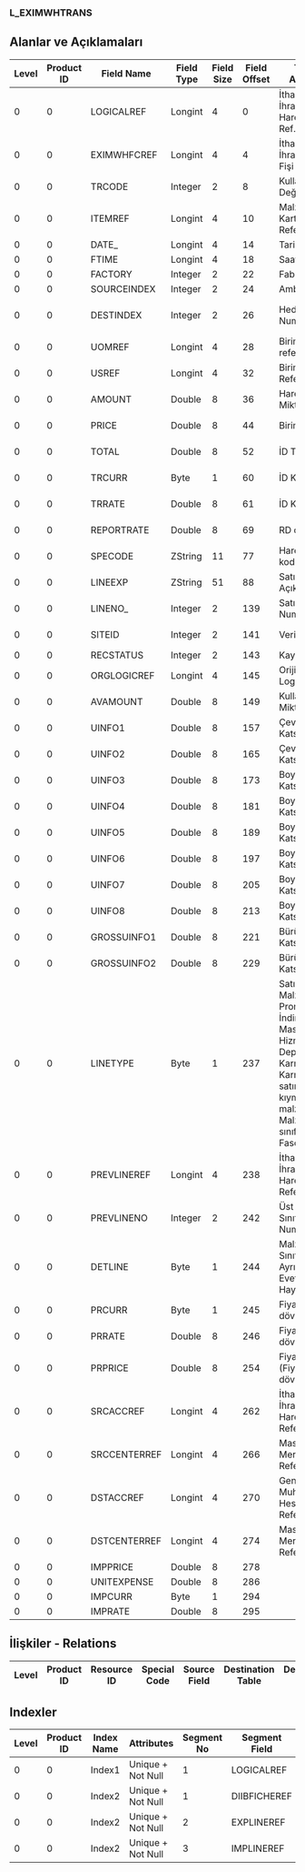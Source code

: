 ### L_EXIMWHTRANS

## Alanlar ve Açıklamaları

**Level**|**Product ID**|**Field Name**|**Field Type**|**Field Size**|**Field Offset**|**Türkçe Açıklama**|**Expression**
-----|-----|-----|-----|-----|-----|-----|-----
0|0|LOGICALREF|Longint|4|0|İthalat / İhracat Ambar Hareketi Log. Ref.|EXIMWHTRANS Logical Reference
0|0|EXIMWHFCREF|Longint|4|4|İthalat / İhracat Ambar Fişi Referansı|EXIMWHFC Reference
0|0|TRCODE|Integer|2|8|Kullanımda Değil|Not In Use
0|0|ITEMREF|Longint|4|10|Malzeme Kartları Referansı|Item Cards Reference
0|0|DATE_|Longint|4|14|Tarih|Date
0|0|FTIME|Longint|4|18|Saat|Hour
0|0|FACTORY|Integer|2|22|Fabrika|Factory
0|0|SOURCEINDEX|Integer|2|24|Ambar|Warehouse
0|0|DESTINDEX|Integer|2|26|Hedef Ambar Numarası|Target Warehouse Number
0|0|UOMREF|Longint|4|28|Birim referansı|Units Reference
0|0|USREF|Longint|4|32|Birim Seti Referansı|Unit Sets Reference
0|0|AMOUNT|Double|8|36|Hareket Miktarı|Transaction Quantity
0|0|PRICE|Double|8|44|Birim fiyat|Unit Price With Cost
0|0|TOTAL|Double|8|52|İD Türü|Transaction Currency Type
0|0|TRCURR|Byte|1|60|İD Kuru|Transaction Currency Rate
0|0|TRRATE|Double|8|61|İD Kuru|Transaction Currency Rate
0|0|REPORTRATE|Double|8|69|RD oranı|Reporting Currency Rate
0|0|SPECODE|ZString|11|77|Hareket özel kodu|Transaction Aux. Code
0|0|LINEEXP|ZString|51|88|Satır Açıklaması|Line Description
0|0|LINENO_|Integer|2|139|Satır Numarası|Line Number
0|0|SITEID|Integer|2|141|Veri Merkezi|Data Processing Site
0|0|RECSTATUS|Integer|2|143|Kayıt Durumu|Record Status
0|0|ORGLOGICREF|Longint|4|145|Orijinal Kayıt Log. Ref.|Original Record Logical Reference
0|0|AVAMOUNT|Double|8|149|Kullanılabilir Miktar|Available Quantity
0|0|UINFO1|Double|8|157|Çevrim Katsayısı 1|Conversion Factor1
0|0|UINFO2|Double|8|165|Çevrim Katsayısı 2|Conversion Factor2
0|0|UINFO3|Double|8|173|Boyut Katsayısı3|Dimension Factor3
0|0|UINFO4|Double|8|181|Boyut Katsayısı4|Dimension Factor4
0|0|UINFO5|Double|8|189|Boyut Katsayısı5|Dimension Factor5
0|0|UINFO6|Double|8|197|Boyut Katsayısı6|Dimension Factor6
0|0|UINFO7|Double|8|205|Boyut Katsayısı7|Dimension Factor7
0|0|UINFO8|Double|8|213|Boyut Katsayısı8|Dimension Factor8
0|0|GROSSUINFO1|Double|8|221|Bürüt Çevrim Katsayısı 1|Gross Conversion Factor1
0|0|GROSSUINFO2|Double|8|229|Bürüt Çevrim Katsayısı 2|Gross Conversion Factor2
0|0|LINETYPE|Byte|1|237|Satır türü ;0: Malzeme;1: Promosyon;2: İndirim;3: Masraf;4: Hizmet;5: Depozito;6: Karma koli;7: Karma koli satırı; 8: Sabit kıymet;9: Ek malzeme;10: Malzeme sınıfı;11: Fason02|Line Type ;0: Material;1: Promotion;2: Discount;3: Surcharge;4: Service;5: Deposit;6: Mixed Case;7: Mixed Case Line;8: Fixed Asset;9: Optional Material;10: Material Class;11: Subcontracting02
0|0|PREVLINEREF|Longint|4|238|İthalat / İhracat Ambar Hareketi Referansı|EXIMWHTRANS Reference
0|0|PREVLINENO|Integer|2|242|Üst Malzeme Sınıfı Satır Numarası|Parent Material Class Line Number
0|0|DETLINE|Byte|1|244|Malzeme Sınıfı Satır Ayrıntısı ;(1- Evet, 0- Hayır)|Detail Line of Material Class (1- Yes, 0- No)
0|0|PRCURR|Byte|1|245|Fiyatlandırma dövizi türü|Pricing Currency Type
0|0|PRRATE|Double|8|246|Fiyatlandırma dövizi kuru|Pricing Currency Exchange Rate
0|0|PRPRICE|Double|8|254|Fiyat (Fiyatlandırma dövizi)|Price of Pricing Currency
0|0|SRCACCREF|Longint|4|262|İthalat / İhracat Ambar Hareketi Referansı|EXIMWHTRANS Reference
0|0|SRCCENTERREF|Longint|4|266|Masraf Merkezi Referansı|Overhead Pools Reference
0|0|DSTACCREF|Longint|4|270|Genel Muhasebe Hesapları Referansı|General Ledger Accounts Reference
0|0|DSTCENTERREF|Longint|4|274|Masraf Merkezi Referansı|Overhead Pools Reference
0|0|IMPPRICE|Double|8|278||
0|0|UNITEXPENSE|Double|8|286||
0|0|IMPCURR|Byte|1|294||
0|0|IMPRATE|Double|8|295||

## İlişkiler - Relations

**Level**|**Product ID**|**Resource ID**|**Special Code**|**Source Field**|**Destination Table**|**Destination Field**|**Relation Type**|**Extra Condition**
-----|-----|-----|-----|-----|-----|-----|-----|-----

## Indexler

**Level**|**Product ID**|**Index Name**|**Attributes**|**Segment No**|**Segment Field**|**Sense**
-----|-----|-----|-----|-----|-----|-----
0|0|Index1|Unique + Not Null|1|LOGICALREF|Ascending
0|0|Index2|Unique + Not Null|1|DIIBFICHEREF|Ascending
0|0|Index2|Unique + Not Null|2|EXPLINEREF|Ascending
0|0|Index2|Unique + Not Null|3|IMPLINEREF|Ascending
